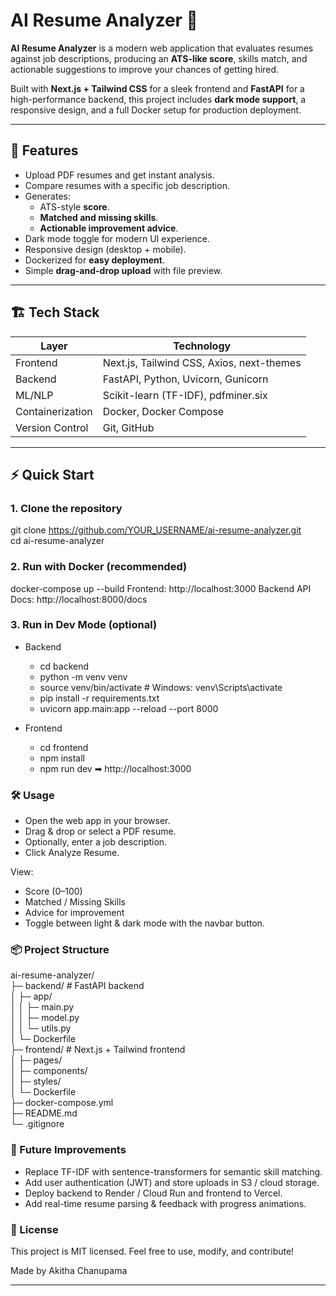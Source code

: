 # AI Resume Analyzer 🚀

**AI Resume Analyzer** is a modern web application that evaluates resumes against job descriptions, producing an **ATS-like score**, skills match, and actionable suggestions to improve your chances of getting hired.  

Built with **Next.js + Tailwind CSS** for a sleek frontend and **FastAPI** for a high-performance backend, this project includes **dark mode support**, a responsive design, and a full Docker setup for production deployment.  

---

## 🌟 Features

- Upload PDF resumes and get instant analysis.
- Compare resumes with a specific job description.
- Generates:
  - ATS-style **score**.
  - **Matched and missing skills**.
  - **Actionable improvement advice**.
- Dark mode toggle for modern UI experience.
- Responsive design (desktop + mobile).
- Dockerized for **easy deployment**.
- Simple **drag-and-drop upload** with file preview.

---



## 🏗 Tech Stack

| Layer        | Technology |
| ------------ | ---------- |
| Frontend     | Next.js, Tailwind CSS, Axios, next-themes |
| Backend      | FastAPI, Python, Uvicorn, Gunicorn |
| ML/NLP       | Scikit-learn (TF-IDF), pdfminer.six |
| Containerization | Docker, Docker Compose |
| Version Control | Git, GitHub |

---

## ⚡ Quick Start

### 1. Clone the repository
git clone https://github.com/YOUR_USERNAME/ai-resume-analyzer.git<br>
cd ai-resume-analyzer

### 2. Run with Docker (recommended)

docker-compose up --build
Frontend: http://localhost:3000
Backend API Docs: http://localhost:8000/docs

### 3. Run in Dev Mode (optional)
- Backend
  - cd backend
  - python -m venv venv
  - source venv/bin/activate   # Windows: venv\Scripts\activate
  - pip install -r requirements.txt
  - uvicorn app.main:app --reload --port 8000

- Frontend
  - cd frontend
  - npm install
  - npm run dev
  ➡ http://localhost:3000

### 🛠 Usage

- Open the web app in your browser.
- Drag & drop or select a PDF resume.
- Optionally, enter a job description.
- Click Analyze Resume.

View:
- Score (0–100)
- Matched / Missing Skills
- Advice for improvement
- Toggle between light & dark mode with the navbar button.

### 📦 Project Structure
 

ai-resume-analyzer/<br>
├─ backend/              # FastAPI backend<br>
│  ├─ app/<br>
│  │  ├─ main.py<br>
│  │  ├─ model.py<br>
│  │  └─ utils.py<br>
│  └─ Dockerfile<br>
├─ frontend/             # Next.js + Tailwind frontend<br>
│  ├─ pages/<br>
│  ├─ components/<br>
│  ├─ styles/<br>
│  └─ Dockerfile<br>
├─ docker-compose.yml<br>
├─ README.md<br>
└─ .gitignore<br>

### 🚀 Future Improvements
- Replace TF-IDF with sentence-transformers for semantic skill matching.
- Add user authentication (JWT) and store uploads in S3 / cloud storage.
- Deploy backend to Render / Cloud Run and frontend to Vercel.
- Add real-time resume parsing & feedback with progress animations.


### 📜 License
This project is MIT licensed. Feel free to use, modify, and contribute!

Made by Akitha Chanupama



---





